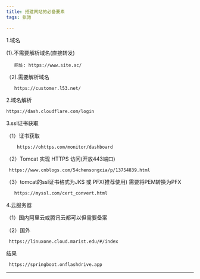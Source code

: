 ```yaml
---
title: 搭建网站的必备要素
tags: 张驰

---
```

1.域名 
    
  (1).不需要解析域名(直接转发) 
      
       网址: https://www.site.ac/ 
       
  （2).需要解析域名 
   
       https://customer.l53.net/ 
       
2.域名解析 

    https://dash.cloudflare.com/login 

3.ssl证书获取 

   （1）证书获取  
   
        https://ohttps.com/monitor/dashboard 
   
   （2）Tomcat 实现 HTTPS 访问(开放443端口) 
   
     https://www.cnblogs.com/54chensongxia/p/13754839.html 
       
   （3）tomcat的ssl证书格式为JKS 或 PFX(推荐使用) 
       需要将PEM转换为PFX 
       
       https://myssl.com/cert_convert.html 

4.云服务器 

（1）国内阿里云或腾讯云都可以但需要备案 

（2）国外

     https://linuxone.cloud.marist.edu/#/index 

结果

     https://springboot.onflashdrive.app 



---

